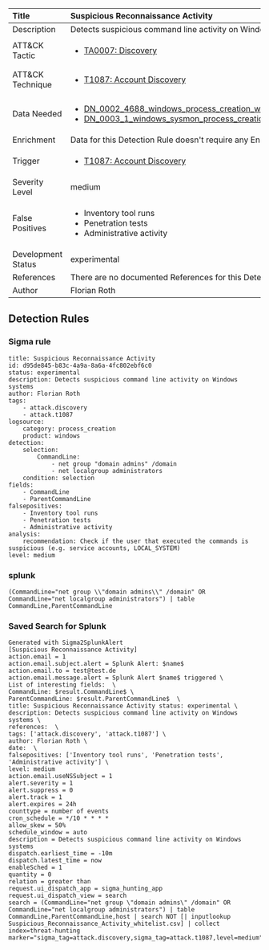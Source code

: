 | Title                | Suspicious Reconnaissance Activity                                                                                                                                                 |
|:---------------------|:------------------------------------------------------------------------------------------------------------------------------------------------------------|
| Description          | Detects suspicious command line activity on Windows systems                                                                                                                                           |
| ATT&amp;CK Tactic    |  <ul><li>[TA0007: Discovery](https://attack.mitre.org/tactics/TA0007)</li></ul>  |
| ATT&amp;CK Technique | <ul><li>[T1087: Account Discovery](https://attack.mitre.org/techniques/T1087)</li></ul>  |
| Data Needed          | <ul><li>[DN_0002_4688_windows_process_creation_with_commandline](../Data_Needed/DN_0002_4688_windows_process_creation_with_commandline.md)</li><li>[DN_0003_1_windows_sysmon_process_creation](../Data_Needed/DN_0003_1_windows_sysmon_process_creation.md)</li></ul>  |
| Enrichment           |  Data for this Detection Rule doesn't require any Enrichments.  |
| Trigger              | <ul><li>[T1087: Account Discovery](../Triggers/T1087.md)</li></ul>  |
| Severity Level       | medium |
| False Positives      | <ul><li>Inventory tool runs</li><li>Penetration tests</li><li>Administrative activity</li></ul>  |
| Development Status   | experimental |
| References           |  There are no documented References for this Detection Rule yet  |
| Author               | Florian Roth |


## Detection Rules

### Sigma rule

```
title: Suspicious Reconnaissance Activity
id: d95de845-b83c-4a9a-8a6a-4fc802ebf6c0
status: experimental
description: Detects suspicious command line activity on Windows systems
author: Florian Roth
tags:
    - attack.discovery
    - attack.t1087
logsource:
    category: process_creation
    product: windows
detection:
    selection:
        CommandLine:
            - net group "domain admins" /domain
            - net localgroup administrators
    condition: selection
fields:
    - CommandLine
    - ParentCommandLine
falsepositives:
    - Inventory tool runs
    - Penetration tests
    - Administrative activity
analysis:
    recommendation: Check if the user that executed the commands is suspicious (e.g. service accounts, LOCAL_SYSTEM)
level: medium

```





### splunk
    
```
(CommandLine="net group \\"domain admins\\" /domain" OR CommandLine="net localgroup administrators") | table CommandLine,ParentCommandLine
```






### Saved Search for Splunk

```
Generated with Sigma2SplunkAlert
[Suspicious Reconnaissance Activity]
action.email = 1
action.email.subject.alert = Splunk Alert: $name$
action.email.to = test@test.de
action.email.message.alert = Splunk Alert $name$ triggered \
List of interesting fields:  \
CommandLine: $result.CommandLine$ \
ParentCommandLine: $result.ParentCommandLine$  \
title: Suspicious Reconnaissance Activity status: experimental \
description: Detects suspicious command line activity on Windows systems \
references:  \
tags: ['attack.discovery', 'attack.t1087'] \
author: Florian Roth \
date:  \
falsepositives: ['Inventory tool runs', 'Penetration tests', 'Administrative activity'] \
level: medium
action.email.useNSSubject = 1
alert.severity = 1
alert.suppress = 0
alert.track = 1
alert.expires = 24h
counttype = number of events
cron_schedule = */10 * * * *
allow_skew = 50%
schedule_window = auto
description = Detects suspicious command line activity on Windows systems
dispatch.earliest_time = -10m
dispatch.latest_time = now
enableSched = 1
quantity = 0
relation = greater than
request.ui_dispatch_app = sigma_hunting_app
request.ui_dispatch_view = search
search = (CommandLine="net group \"domain admins\" /domain" OR CommandLine="net localgroup administrators") | table CommandLine,ParentCommandLine,host | search NOT [| inputlookup Suspicious_Reconnaissance_Activity_whitelist.csv] | collect index=threat-hunting marker="sigma_tag=attack.discovery,sigma_tag=attack.t1087,level=medium"
```
